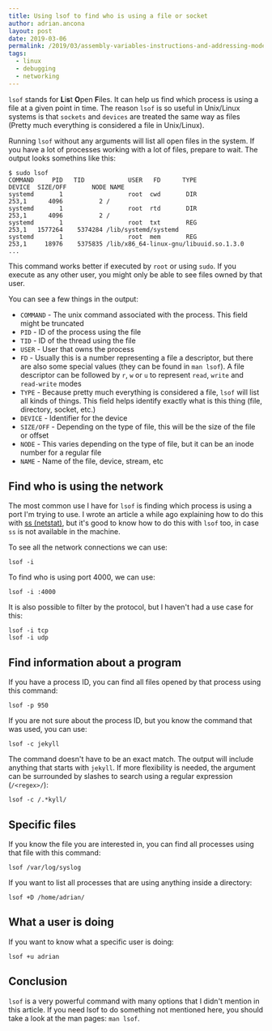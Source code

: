 ```yaml
---
title: Using lsof to find who is using a file or socket
author: adrian.ancona
layout: post
date: 2019-03-06
permalink: /2019/03/assembly-variables-instructions-and-addressing-modes/
tags:
  - linux
  - debugging
  - networking
---
```


`lsof` stands for **L**i**s**t **O**pen **F**iles. It can help us find which process is using a file at a given point in time. The reason `lsof` is so useful in Unix/Linux systems is that `sockets` and `devices` are treated the same way as files (Pretty much everything is considered a file in Unix/Linux).

Running `lsof` without any arguments will list all open files in the system. If you have a lot of processes working with a lot of files, prepare to wait. The output looks somethins like this:

```
$ sudo lsof
COMMAND     PID   TID            USER   FD      TYPE             DEVICE  SIZE/OFF       NODE NAME
systemd       1                  root  cwd       DIR              253,1      4096          2 /
systemd       1                  root  rtd       DIR              253,1      4096          2 /
systemd       1                  root  txt       REG              253,1   1577264    5374284 /lib/systemd/systemd
systemd       1                  root  mem       REG              253,1     18976    5375835 /lib/x86_64-linux-gnu/libuuid.so.1.3.0
...
```

<!--more-->

This command works better if executed by `root` or using `sudo`. If you execute as any other user, you might only be able to see files owned by that user.

You can see a few things in the output:

- `COMMAND` - The unix command associated with the process. This field might be truncated
- `PID` - ID of the process using the file
- `TID` - ID of the thread using the file
- `USER` - User that owns the process
- `FD` - Usually this is a number representing a file a descriptor, but there are also some special values (they can be found in `man lsof`). A file descriptor can be followed by `r`, `w` or `u` to represent `read`, `write` and `read-write` modes
- `TYPE` - Because pretty much everything is considered a file, `lsof` will list all kinds of things. This field helps identify exactly what is this thing (file, directory, socket, etc.)
- `DEVICE` - Identifier for the device
- `SIZE/OFF` - Depending on the type of file, this will be the size of the file or offset
- `NODE` - This varies depending on the type of file, but it can be an inode number for a regular file
- `NAME` - Name of the file, device, stream, etc

## Find who is using the network

The most common use I have for `lsof` is finding which process is using a port I'm trying to use. I wrote an article a while ago explaining how to do this with [ss (netstat)](/2015/10/socket-statistics-with-ss/), but it's good to know how to do this with `lsof` too, in case `ss` is not available in the machine.

To see all the network connections we can use:

```
lsof -i
```

To find who is using port 4000, we can use:

```
lsof -i :4000
```

It is also possible to filter by the protocol, but I haven't had a use case for this:

```
lsof -i tcp
lsof -i udp
```

## Find information about a program

If you have a process ID, you can find all files opened by that process using this command:

```
lsof -p 950
```

If you are not sure about the process ID, but you know the command that was used, you can use:

```
lsof -c jekyll
```

The command doesn't have to be an exact match. The output will include anything that starts with `jekyll`. If more flexibility is needed, the argument can be surrounded by slashes to search using a regular expression (`/<regex>/`):

```
lsof -c /.*kyll/
```

## Specific files

If you know the file you are interested in, you can find all processes using that file with this command:

```
lsof /var/log/syslog
```

If you want to list all processes that are using anything inside a directory:

```
lsof +D /home/adrian/
```

## What a user is doing

If you want to know what a specific user is doing:

```
lsof +u adrian
```

## Conclusion

`lsof` is a very powerful command with many options that I didn't mention in this article. If you need lsof to do something not mentioned here, you should take a look at the man pages: `man lsof`.
